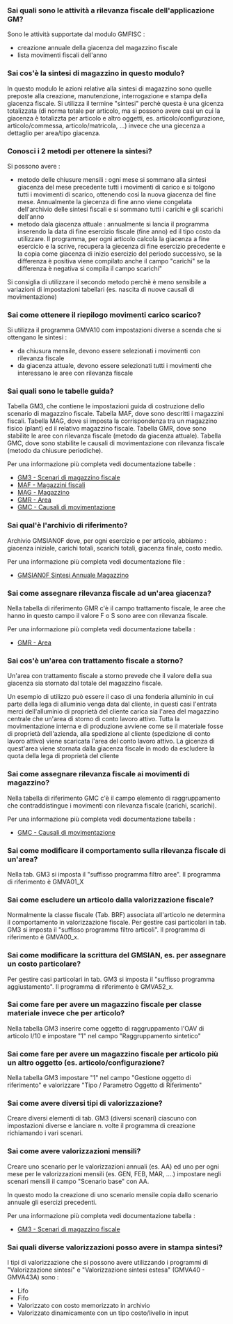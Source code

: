 ### **Sai quali sono le attività a rilevanza fiscale dell'applicazione GM?**

Sono le attività supportate dal modulo GMFISC : 
- creazione annuale della giacenza del magazzino fiscale
- lista movimenti fiscali dell'anno
### **Sai cos'è la sintesi di magazzino in questo modulo?**

In questo modulo le azioni relative alla sintesi di magazzino sono quelle preposte alla creazione, manutenzione, interrogazione e stampa della giacenza fiscale.
Si utilizza il termine "sintesi" perchè questa è una gicenza totalizzata (di norma totale per articolo, ma si possono avere casi un cui la giacenza è totalizzta per articolo e altro oggetti, es. articolo/configurazione, articolo/commessa, articolo/matricola, ...) invece che una giecenza a dettaglio per area/tipo giacenza.
### **Conosci i 2 metodi per ottenere la sintesi?**

Si possono avere : 
- metodo delle chiusure mensili :  ogni mese si sommano alla sintesi giacenza del mese precedente tutti i movimenti di carico e si tolgono tutti i movimenti di scarico, ottenendo così la nuova giacenza del fine mese. Annualmente la giecenza di fine anno viene congelata dell'archivio delle sintesi fiscali e si sommano tutti i carichi e gli scarichi dell'anno
- metodo dala giacenza attuale :  annualmente si lancia il programma inserendo la data di fine esercizio fiscale (fine anno) ed il tipo costo da utilizzare. Il programma, per ogni articolo calcola la giacenza a fine esercicio e la scrive, recupera la giecenza di fine esercizio precedente e la copia come giacenza di inizio esercizio del periodo successivo, se la differenza è positiva viene compilato anche il campo "carichi" se la differenza è negativa si compila il campo scarichi"

Si consiglia di utilizzare il secondo metodo perchè è meno sensibile a variazioni di impostazioni tabellari (es. nascita di nuove causali di movimentazione)
### **Sai come ottenere il riepilogo movimenti carico scarico?**

Si utilizza il programma GMVA10 com impostazioni diverse a scenda che si ottengano le sintesi : 
- da chiusura mensile, devono essere selezionati i movimenti con rilevanza fiscale
- da giacenza attuale, devono essere selezionati tutti i movimenti che interessano le aree con rilevanza fiscale
### **Sai quali sono le tabelle guida?**

Tabella GM3, che contiene le impostazioni guida di costruzione dello scenario di magazzino fiscale.
Tabella MAF, dove sono descritti i magazzini fiscali.
Tabella MAG, dove si imposta la corrispondenza tra un magazzino fisico (plant) ed il relativo magazzino fiscale.
Tabella GMR, dove sono stabilite le aree con rilevanza fiscale (metodo da giacenza attuale).
Tabella GMC, dove sono stabilite le causali di movimentazione con rilevanza fiscale (metodo da chiusure periodiche).

Per una informazione più completa vedi documentazione tabelle : 
- [GM3 - Scenari di magazzino fiscale](Sorgenti/OG/TA/GM3)
- [MAF - Magazzini fiscali](Sorgenti/OG/TA/MAF)
- [MAG - Magazzino](Sorgenti/OG/TA/MAG)
- [GMR - Area](Sorgenti/OG/TA/GMR)
- [GMC - Causali di movimentazione](Sorgenti/OG/TA/GMC)
### **Sai qual'è l'archivio di riferimento?**

Archivio GMSIAN0F dove, per ogni esercizio e per articolo, abbiamo :  giacenza iniziale, carichi totali, scarichi totali, giacenza finale, costo medio.

Per una informazione più completa vedi documentazione file : 
- [GMSIAN0F Sintesi Annuale Magazzino](Sorgenti/OJ/FILE/GMSIAN0F)
### **Sai come assegnare rilevanza fiscale ad un'area giacenza?**

Nella tabella di riferimento GMR c'è il campo trattamento fiscale, le aree che hanno in questo campo il valore F o S sono aree con rilevanza fiscale.

Per una informazione più completa vedi documentazione tabella : 
- [GMR - Area](Sorgenti/OG/TA/GMR)
### **Sai cos'è un'area con trattamento fiscale a storno?**

Un'area con trattamento fiscale a storno prevede che il valore della sua giacenza sia stornato dal totale del magazzino fiscale.

Un esempio di utilizzo può essere il caso di una fonderia alluminio in cui parte della lega di alluminio venga data dal cliente, in questi casi l'entrata merci dell'alluminio di proprietà del cliente carica sia l'area del magazzino centrale che un'area di storno di conto lavoro attivo. Tutta la movimentazione interna e di produzione avviene come se il materiale fosse di proprietà dell'azienda, alla spedizione al cliente (spedizione di conto lavoro attivo) viene scaricata l'area del conto lavoro attivo.
La gicenza di quest'area viene stornata dalla giacenza fiscale in modo da escludere la quota della lega di proprietà del cliente
### **Sai come assegnare rilevanza fiscale ai movimenti di magazzino?**

Nella tabella di riferimento GMC c'è il campo elemento di raggruppamento che contraddistingue i movimenti con rilevanza fiscale (carichi, scarichi).

Per una informazione più completa vedi documentazione tabella : 
- [GMC - Causali di movimentazione](Sorgenti/OG/TA/GMC)
### **Sai come modificare il comportamento sulla rilevanza fiscale di un'area?**

Nella tab. GM3 si imposta il "suffisso programma filtro aree".
Il programma di riferimento è GMVA01_X
### **Sai come escludere un articolo dalla valorizzazione fiscale?**

Normalmente la classe fiscale (Tab. BRF) associata all'articolo ne determina il comportamento in valorizzazione fiscale.
Per gestire casi particolari in tab. GM3 si imposta il "suffisso programma filtro articoli".
Il programma di riferimento è GMVA00_x.
### **Sai come modificare la scrittura del GMSIAN, es. per assegnare un costo particolare?**

Per gestire casi particolari in tab. GM3 si imposta il "suffisso programma aggiustamento".
Il programma di riferimento è GMVA52_x.
### **Sai come fare per avere un magazzino fiscale per classe materiale invece che per articolo?**

Nella tabella GM3 inserire come oggetto di raggruppamento l'OAV di articolo I/10 e impostare "1" nel campo "Raggruppamento sintetico"
### **Sai come fare per avere un magazzino fiscale per articolo più un altro oggetto (es. articolo/configurazione?**

Nella tabella GM3 impostare "1" nel campo "Gestione oggetto di riferimento" e valorizzare "Tipo / Parametro Oggetto di Riferimento"
### **Sai come avere diversi tipi di valorizzazione?**

Creare diversi elementi di tab. GM3 (diversi scenari) ciascuno con impostazioni diverse e lanciare n. volte il programma di creazione richiamando i vari scenari.
### **Sai come avere valorizzazioni mensili?**

Creare uno scenario per le valorizzazioni annuali (es. AA) ed uno per ogni mese per le valorizzazioni mensili (es. GEN, FEB, MAR, ....) impostare negli scenari mensili il campo "Scenario base" con AA.

In questo modo la creazione di uno scenario mensile copia dallo scenario annuale gli esercizi precedenti.


Per una informazione più completa vedi documentazione tabella : 
- [GM3 - Scenari di magazzino fiscale](Sorgenti/OG/TA/GM3)

### **Sai quali diverse valorizzazioni posso avere in stampa sintesi?**

I tipi di valorizzazione che si possono avere utilizzando i programmi di "Valorizzazione sintesi" e "Valorizzazione sintesi estesa" (GMVA40 - GMVA43A) sono : 
-  Lifo
-  Fifo
-  Valorizzato con costo memorizzato in archivio
-  Valorizzato dinamicamente con un tipo costo/livello in input
